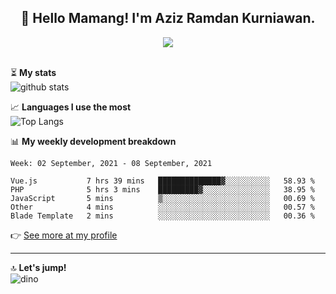 <h2 align="center">👋 Hello Mamang! I'm Aziz Ramdan Kurniawan.</h2>  
<p align="center">
  <img src="https://komarev.com/ghpvc/?username=azizramdan"> <br><br>
</p>
    
⏳ **My stats**  
![github stats](https://github-readme-stats.vercel.app/api?username=azizramdan&show_icons=true&count_private=true&title_color=000&hide_border=true&hide_title=true)  

📈 **Languages I use the most**  
![Top Langs](https://github-readme-stats.vercel.app/api/top-langs/?username=azizramdan&layout=compact&langs_count=6&hide=tsql&hide_border=true&hide_title=true&exclude_repo=Futsal-Go,Futsal-Go-Admin,Sistem-Informasi-Sensus-Harian-Rawat-Inap)  

📊 **My weekly development breakdown**
<!--START_SECTION:waka-->
```text
Week: 02 September, 2021 - 08 September, 2021

Vue.js           7 hrs 39 mins   ██████████████▓░░░░░░░░░░   58.93 % 
PHP              5 hrs 3 mins    █████████▓░░░░░░░░░░░░░░░   38.95 % 
JavaScript       5 mins          ▒░░░░░░░░░░░░░░░░░░░░░░░░   00.69 % 
Other            4 mins          ░░░░░░░░░░░░░░░░░░░░░░░░░   00.57 % 
Blade Template   2 mins          ░░░░░░░░░░░░░░░░░░░░░░░░░   00.36 % 
```
<!--END_SECTION:waka-->
👉 [See more at my profile](https://wakatime.com/@azizramdan)
***
🔝 **Let's jump!**  
![dino](https://raw.githubusercontent.com/azizramdan/azizramdan/master/dino.gif)  
